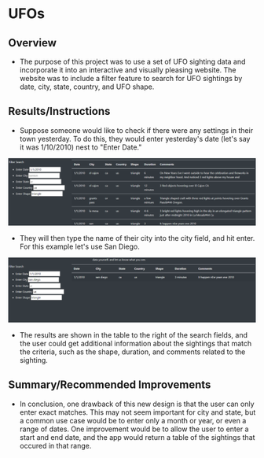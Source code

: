 # UFOs
## Overview
* The purpose of this project was to use a set of UFO sighting data and incorporate it into an interactive and visually pleasing website. The website was to include a filter feature to search for UFO sightings by date, city, state, country, and UFO shape.

## Results/Instructions
* Suppose someone would like to check if there were any settings in their town yesterday. To do this, they would enter yesterday's date (let's say it was 1/10/2010) nest to "Enter Date." 

![alt text](https://github.com/XZandermarsh/UFOs/blob/main/images/Date%20Filter.png "Date Filter")

* They will then type the name of their city into the city field, and hit enter. For this example let's use San Diego. 

![alt text](https://github.com/XZandermarsh/UFOs/blob/main/images/Date%20City%20Filter.png "Date & City Filter")

* The results are shown in the table to the right of the search fields, and the user could get additional information about the sightings that match the criteria, such as the shape, duration, and comments related to the sighting.


## Summary/Recommended Improvements
* In conclusion, one drawback of this new design is that the user can only enter exact matches. This may not seem important for city and state, but a common use case would be to enter only a month or year, or even a range of dates. One improvement would be to allow the user to enter a start and end date, and the app would return a table of the sightings that occured in that range.
